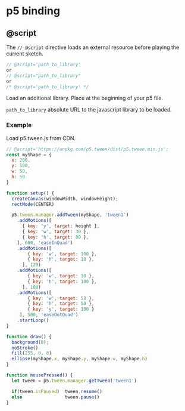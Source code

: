 # p5 binding

## @script

The `// @script` directive loads an external resource before playing the current sketch.

```javascript
// @script='path_to_library'
or
// @script="path_to_library"
or
/* @script='path_to_library' */
```

Load an additional library. 
Place at the beginning of your p5 file.

`path_to_library` absolute URL to the javascript library to be loaded.

### Example
Load p5.tween.js from CDN.

```javascript
// @script='https://unpkg.com/p5.tween/dist/p5.tween.min.js';
const myShape = {
  x: 200,
  y: 100,
  w: 50,
  h: 50
}

function setup() {
  createCanvas(windowWidth, windowHeight);
  rectMode(CENTER)

  p5.tween.manager.addTween(myShape, 'tween1')
    .addMotions([
      { key: 'y', target: height },
      { key: 'w', target: 30 },
      { key: 'h', target: 80 },
    ], 600, 'easeInQuad')
    .addMotions([
        { key: 'w', target: 100 },
        { key: 'h', target: 10 },
      ], 120)
    .addMotions([
        { key: 'w', target: 10 },
        { key: 'h', target: 100 },
      ], 100)
    .addMotions([
        { key: 'w', target: 50 },
        { key: 'h', target: 50 },
        { key: 'y', target: 100 }
     ], 500, 'easeOutQuad')
    .startLoop()
}

function draw() {
  background(0);
  noStroke()
  fill(255, 0, 0)
  ellipse(myShape.x, myShape.y, myShape.w, myShape.h)
}

function mousePressed() {
  let tween = p5.tween.manager.getTween('tween1')

  if(tween.isPaused)  tween.resume()
  else                tween.pause()
}
```